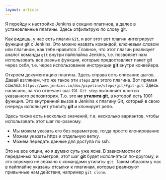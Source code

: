 ```yaml
---
layout: article
---
```

Я перейду к настройке Jenkins в секцию плагинов, а далее в установленные плагины. Здесь отфильтрую по слову git.

Как видишь, у нас есть плагин `Git`, и вот этот вот плагин интегрирует функции git с Jenkins. Это можно назвать командой, ключевым словом или плагином, как тебе нравится. Главное, что этот плагин реализует аналог команды `git` внутри пайплайна Jenkins, т.е. позволяет нам использовать все разные функции, которые предоставляет пакет git через себя, т.е. через использование инструкции **git** внутри конвейера.

Откроем документацию плагина. Здесь справа есть описание шагов. Давай взглянем, что же такое эти `steps` для этого плагина. Вот прямая ссылка: `https://www.jenkins.io/doc/pipeline/steps/git/#git-git`. Здесь написано, за что отвечает шаг Git. `Git step` выполняет клон из указанного репозитория. Т.о. это **не утилита git**, в которой есть 1001 функция. Это внутренний вызов в Jenkins к плагину Git, который в свою очередь использует утилиту **git** и клонирует репо.

Здесь также есть несколько значений, т.е. несколько вариантов, чтобы использовать этот шаг по-разному.

- Мы можем указать его без параметров, тогда просто клонирование
- Можем указать https и отдельную ветку.
- Можем передать данные для доступа по ssh.

Это не все опции, но я думаю суть уже ясна. В зависимости от переданных параметров, этот шаг **git** будет исполняться по-другому, и это впрямую не связано с командами утилиты `git`. Таким образом у нас в пайплайне указаны отсылки к плагинам, которые реализуют привычные нам действия, например `git clone`.
